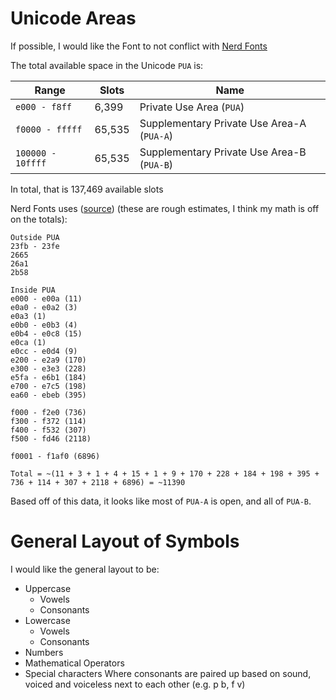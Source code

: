 # Unicode Areas
If possible, I would like the Font to not conflict with [Nerd Fonts](https://github.com/ryanoasis/nerd-fonts)

The total available space in the Unicode `PUA` is:

| Range             | Slots  | Name                                       |
| ----------------- | ------ | ------------------------------------------ |
| `e000 - f8ff`     | 6,399  | Private Use Area (`PUA`)                   |
| `f0000 - fffff`   | 65,535 | Supplementary Private Use Area-A (`PUA-A`) |
| `100000 - 10ffff` | 65,535 | Supplementary Private Use Area-B (`PUA-B`) |
In total, that is 137,469 available slots

Nerd Fonts uses ([source](https://github.com/ryanoasis/nerd-fonts/wiki/Glyph-Sets-and-Code-Points#overview)) (these are rough estimates, I think my math is off on the totals):
```
Outside PUA
23fb - 23fe
2665
26a1
2b58

Inside PUA
e000 - e00a (11)
e0a0 - e0a2 (3)
e0a3 (1)
e0b0 - e0b3 (4)
e0b4 - e0c8 (15)
e0ca (1)
e0cc - e0d4 (9)
e200 - e2a9 (170)
e300 - e3e3 (228)
e5fa - e6b1 (184)
e700 - e7c5 (198)
ea60 - ebeb (395)

f000 - f2e0 (736)
f300 - f372 (114)
f400 - f532 (307)
f500 - fd46 (2118)

f0001 - f1af0 (6896)

Total = ~(11 + 3 + 1 + 4 + 15 + 1 + 9 + 170 + 228 + 184 + 198 + 395 + 736 + 114 + 307 + 2118 + 6896) = ~11390
```

Based off of this data, it looks like most of `PUA-A` is open, and all of `PUA-B`.

# General Layout of Symbols
I would like the general layout to be:
- Uppercase
	- Vowels
	- Consonants
- Lowercase
	- Vowels
	- Consonants
- Numbers
- Mathematical Operators
- Special characters
Where consonants are paired up based on sound, voiced and voiceless next to each other (e.g. p b, f v)